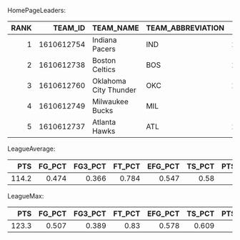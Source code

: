 HomePageLeaders:

|   RANK |    TEAM_ID | TEAM_NAME             | TEAM_ABBREVIATION   |   PTS |   FG_PCT |   FG3_PCT |   FT_PCT |   EFG_PCT |   TS_PCT |   PTS_PER48 |
|-------:|-----------:|:----------------------|:--------------------|------:|---------:|----------:|---------:|----------:|---------:|------------:|
|      1 | 1610612754 | Indiana Pacers        | IND                 | 123.3 |    0.507 |     0.374 |    0.782 |     0.578 |    0.606 |       123.1 |
|      2 | 1610612738 | Boston Celtics        | BOS                 | 120.6 |    0.487 |     0.388 |    0.807 |     0.578 |    0.609 |       119.7 |
|      3 | 1610612760 | Oklahoma City Thunder | OKC                 | 120.1 |    0.499 |     0.389 |    0.825 |     0.573 |    0.608 |       119.3 |
|      4 | 1610612749 | Milwaukee Bucks       | MIL                 | 119   |    0.487 |     0.373 |    0.774 |     0.568 |    0.601 |       118.2 |
|      5 | 1610612737 | Atlanta Hawks         | ATL                 | 118.3 |    0.465 |     0.364 |    0.797 |     0.539 |    0.576 |       117.3 |

LeagueAverage:

|   PTS |   FG_PCT |   FG3_PCT |   FT_PCT |   EFG_PCT |   TS_PCT |   PTS_PER48 |
|------:|---------:|----------:|---------:|----------:|---------:|------------:|
| 114.2 |    0.474 |     0.366 |    0.784 |     0.547 |     0.58 |       113.6 |

LeagueMax:

|   PTS |   FG_PCT |   FG3_PCT |   FT_PCT |   EFG_PCT |   TS_PCT |   PTS_PER48 |
|------:|---------:|----------:|---------:|----------:|---------:|------------:|
| 123.3 |    0.507 |     0.389 |     0.83 |     0.578 |    0.609 |       123.1 |